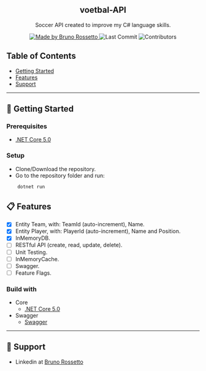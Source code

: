 <h2 align="center">
  voetbal-API
</h2>

<p align="center">Soccer API created to improve my C# language skills.</p>

<p align="center">
  <a href="https://github.com/brunorp">
    <img alt="Made by Bruno Rossetto" src="https://img.shields.io/badge/made%20by-Bruno%20Rossetto-blue">
  </a>

  <img alt="Last Commit" src="https://img.shields.io/github/last-commit/brunorp/voetbal-API">

  <img alt="Contributors" src="https://img.shields.io/github/contributors/brunorp/voetbal-API">
</p>


## Table of Contents

<ul>
  <li><a href="#-getting-started">Getting Started</a></li>
  <li><a href="#-features">Features</a></li>
  <li><a href="#-support">Support</a></li>
</ul>

---

## 🚀 Getting Started

### Prerequisites

- [.NET Core 5.0](https://dotnet.microsoft.com/download/dotnet/5.0)

### Setup
-   Clone/Download the repository.
-   Go to the repository folder and run:
```bash
    dotnet run
``` 

## 📋 Features

- [x] Entity Team, with: TeamId (auto-increment), Name.
- [x] Entity Player, with: PlayerId (auto-increment), Name and Position.
- [x] InMemoryDB.
- [ ] RESTful API (create, read, update, delete).
- [ ] Unit Testing.
- [ ] InMemoryCache.
- [ ] Swagger.
- [ ] Feature Flags.

### Build with

- Core
  - [.NET Core 5.0](https://dotnet.microsoft.com/download/dotnet/5.0)
- Swagger
  - [Swagger](https://swagger.io/) 

---

## 📌 Support

- Linkedin at [Bruno Rossetto](https://www.linkedin.com/in/bruno-rossetto/)

